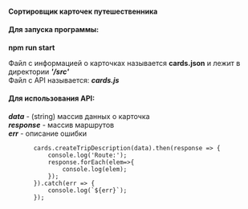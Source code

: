 #### Сортировщик карточек путешественника
#### Для запуска программы:
 **npm run start**

Файл с информацией о карточках называется **cards.json** и лежит в директории ***'/src'*** </br>
Файл с API называется: ***cards.js***

#### Для использования API: </br>
***data*** - (string) массив данных о карточка </br>
***response*** - массив маршрутов </br>
***err*** - описание ошибки </br>
```let cards = new Cards();
       cards.createTripDescription(data).then(response => {
           console.log('Route:');
           response.forEach(elem=>{
               console.log(elem);
           });
       }).catch(err => {
           console.log(`${err}`);
       });
```